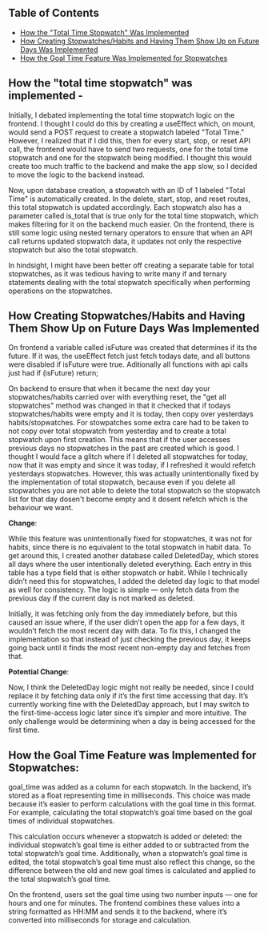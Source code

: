 ## Table of Contents
- [How the "Total Time Stopwatch" Was Implemented](#how-the-total-time-stopwatch-was-implemented)
- [How Creating Stopwatches/Habits and Having Them Show Up on Future Days Was Implemented](#how-creating-stopwatcheshabits-and-having-them-show-up-on-future-days-was-implemented)
- [How the Goal Time Feature Was Implemented for Stopwatches](#how-the-goal-time-feature-was-implemented-for-stopwatches)

## How the "total time stopwatch" was implemented - 

Initially, I debated implementing the total time stopwatch logic on the frontend. I thought I could do this by creating a useEffect which, on mount, would send a POST request to create a stopwatch labeled "Total Time." However, I realized that if I did this, then for every start, stop, or reset API call, the frontend would have to send two requests, one for the total time stopwatch and one for the stopwatch being modified. I thought this would create too much traffic to the backend and make the app slow, so I decided to move the logic to the backend instead.

Now, upon database creation, a stopwatch with an ID of 1 labeled "Total Time" is automatically created. In the delete, start, stop, and reset routes, this total stopwatch is updated accordingly. Each stopwatch also has a parameter called is_total that is true only for the total time stopwatch, which makes filtering for it on the backend much easier. On the frontend, there is still some logic using nested ternary operators to ensure that when an API call returns updated stopwatch data, it updates not only the respective stopwatch but also the total stopwatch.

In hindsight, I might have been better off creating a separate table for total stopwatches, as it was tedious having to write many if and ternary statements dealing with the total stopwatch specifically when performing operations on the stopwatches.




## How Creating Stopwatches/Habits and Having Them Show Up on Future Days Was Implemented

On frontend a variable called isFuture was created that determines if its the future. If it was, the useEffect fetch just fetch todays date, and all buttons were disabled if isFuture were true. Aditionally all functions with api calls just had if (isFuture) return;

On backend to ensure that when it became the next day your stopwatches/habits carried over with everything reset, the "get all stopwatches" method was changed in that it checked that if todays stopwatches/habits were empty and it is today, then copy over yesterdays habits/stopwatches. For stowpatches some extra care had to be taken to not copy over total stopwatch from yesterday and to create a total stopwatch upon first creation. This means that if the user accesses previous days no stopwatches in the past are created which is good. I thought I would face a glitch where if I deleted all stopwatches for today, now that it was empty and since it was today, if I refreshed it would refetch yesterdays stopwatches. However, this was actually unintentionally fixed by the implementation of total stopwatch, because even if you delete all stopwatches you are not able to delete the total stopwatch so the stopwatch list for that day dosen't become empty and it dosent refetch which is the behaviour we want.

**Change**:

While this feature was unintentionally fixed for stopwatches, it was not for habits, since there is no equivalent to the total stopwatch in habit data. To get around this, I created another database called DeletedDay, which stores all days where the user intentionally deleted everything. Each entry in this table has a type field that is either stopwatch or habit. While I technically didn’t need this for stopwatches, I added the deleted day logic to that model as well for consistency. The logic is simple — only fetch data from the previous day if the current day is not marked as deleted.

Initially, it was fetching only from the day immediately before, but this caused an issue where, if the user didn’t open the app for a few days, it wouldn’t fetch the most recent day with data. To fix this, I changed the implementation so that instead of just checking the previous day, it keeps going back until it finds the most recent non-empty day and fetches from that.

**Potential Change**:

Now, I think the DeletedDay logic might not really be needed, since I could replace it by fetching data only if it’s the first time accessing that day. It’s currently working fine with the DeletedDay approach, but I may switch to the first-time-access logic later since it’s simpler and more intuitive. The only challenge would be determining when a day is being accessed for the first time.


## How the Goal Time Feature was Implemented for Stopwatches:

goal_time was added as a column for each stopwatch. In the backend, it’s stored as a float representing time in milliseconds. This choice was made because it’s easier to perform calculations with the goal time in this format. For example, calculating the total stopwatch’s goal time based on the goal times of individual stopwatches.

This calculation occurs whenever a stopwatch is added or deleted: the individual stopwatch’s goal time is either added to or subtracted from the total stopwatch’s goal time. Additionally, when a stopwatch’s goal time is edited, the total stopwatch’s goal time must also reflect this change, so the difference between the old and new goal times is calculated and applied to the total stopwatch’s goal time.

On the frontend, users set the goal time using two number inputs — one for hours and one for minutes. The frontend combines these values into a string formatted as HH:MM and sends it to the backend, where it’s converted into milliseconds for storage and calculation.